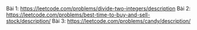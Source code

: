 Bài 1: https://leetcode.com/problems/divide-two-integers/description
Bài 2: https://leetcode.com/problems/best-time-to-buy-and-sell-stock/description/
Bài 3: https://leetcode.com/problems/candy/description/
